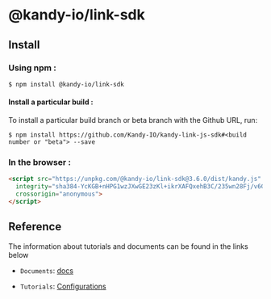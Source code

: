 # @kandy-io/link-sdk

## Install

### Using npm :

`$ npm install @kandy-io/link-sdk`

#### Install a particular build :

To install a particular build branch or beta branch with the Github URL, run:

`$ npm install https://github.com/Kandy-IO/kandy-link-js-sdk#<build number or "beta"> --save`

### In the browser :
```html
<script src="https://unpkg.com/@kandy-io/link-sdk@3.6.0/dist/kandy.js"
  integrity="sha384-YcKGB+nHPG1wzJXwGE23zKl+ikrXAFQxehB3C/235wn28Fj/v6GiyrWtmBVpg1Z/"
  crossorigin="anonymous">
</script>
```
## Reference

The information about tutorials and documents can be found in the links below

* `Documents`: [docs](https://kandy-io.github.io/kandy-link-js-sdk/docs)

* `Tutorials`: [Configurations](https://Kandy-IO.github.io/kandy-link-js-sdk/tutorials/?SUBSCRIPTIONFQDN=spidr-ucc.genband.com&WEBSOCKETFQDN=spidr-ucc.genband.com&ICESERVER1=turns:turn-ucc-2.genband.com:443?transport=tcp&ICESERVER2=turns:turn-ucc-1.genband.com:443?transport=tcp#/Configurations)